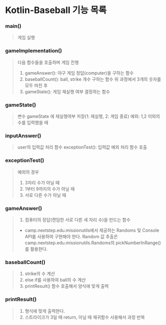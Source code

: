 # Kotlin-Baseball 기능 목록

### main()
>게임 실행

### gameImplementation()
>다음 함수들을 호출하며 게임 진행
>1. gameAnswer(): 야구 게임 정답(computer)을 구하는 함수
>2. baseballCount(): ball, strike 개수 구하는 함수
>위 과정에서 3개의 숫자를 모두 마친 후
>3. gameState(): 게임 재실행 여부 결정하는 함수

### gameState()
> 변수 gameState 에 재실행여부 저장(1: 재실행, 2: 게임 종료)
> 예외: 1,2 이외의 수를 입력했을 때 

### inputAnswer()
> user의 입력값 처리 함수
> exceptionTest(): 입력값 예외 처리 함수 호출

### exceptionTest()
> 예외의 경우
> 1. 3자리 수가 아닐 때
> 2. 1부터 9까지의 수가 아닐 때
> 3. 서로 다른 수가 아닐 때

### gameAnswer()
> 1. 컴퓨터의 정답(랜덤한 서로 다른 세 자리 수)을 만드는 함수
> - camp.nextstep.edu.missionutils에서 제공하는 Randoms 및 Console API를 사용하여 구현해야 한다.
     Random 값 추출은 camp.nextstep.edu.missionutils.Randoms의 pickNumberInRange()를 활용한다.

### baseballCount()
>1. strike의 수 계산
>2. else if를 사용하여 ball의 수 계산
>3. printResult() 함수 호출해서 양식에 맞게 출력

### printResult()
> 1. 형식에 맞게 출력한다.
> 2. 스트라이크가 3일 때 return, 아닐 때 재귀함수 사용해서 과정 반복
